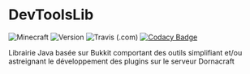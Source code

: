 # DevToolsLib
![Minecraft](https://img.shields.io/badge/plugin-Minecraft-blueviolet)
![Version](https://img.shields.io/badge/version-1.12.2-blue)
![Travis (.com)](https://img.shields.io/travis/com/Dornacraft/DevToolsLib)
[![Codacy Badge](https://api.codacy.com/project/badge/Grade/fde31fac2c7d44c3ae190d7161f2a27b)](https://www.codacy.com/gh/Dornacraft/DevToolsLib?utm_source=github.com&amp;utm_medium=referral&amp;utm_content=Dornacraft/DevToolsLib&amp;utm_campaign=Badge_Grade)

Librairie Java basée sur Bukkit comportant des outils simplifiant et/ou astreignant le développement des plugins sur le serveur Dornacraft
